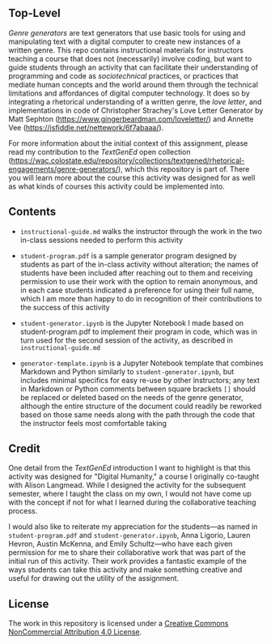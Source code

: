## Top-Level
*Genre generators* are text generators that use basic tools for using and manipulating text with a digital computer to create new instances of a written genre. This repo contains instructional materials for instructors teaching a course that does not (necessarily) involve coding, but want to guide students through an activity that can facilitate their understanding of programming and code as *sociotechnical* practices, or practices that mediate human concepts and the world around them through the technical limitations and affordances of digital computer technology. It does so by integrating a rhetorical understanding of a written genre, the *love letter*, and implementations in code of Christopher Strachey's Love Letter Generator by Matt Sephton (https://www.gingerbeardman.com/loveletter/) and Annette Vee (https://jsfiddle.net/nettework/6f7abaaa/).

For more information about the initial context of this assignment, please read my contribution to the *TextGenEd* open collection (https://wac.colostate.edu/repository/collections/textgened/rhetorical-engagements/genre-generators/), which this repository is part of. There you will learn more about the course this activity was designed for as well as what kinds of courses this activity could be implemented into.

## Contents
* `instructional-guide.md` walks the instructor through the work in the two in-class sessions needed to perform this activity

* `student-program.pdf` is a sample generator program designed by students as part of the in-class activity without alteration; the names of students have been included after reaching out to them and receiving permission to use their work with the option to remain anonymous, and in each case students indicated a preference for using their full name, which I am more than happy to do in recognition of their contributions to the success of this activity

* `student-generator.ipynb` is the Jupyter Notebook I made based on student-program.pdf to implement their program in code, which was in turn used for the second session of the activity, as described in `instructional-guide.md`

* `generator-template.ipynb` is a Jupyter Notebook template that combines Markdown and Python similarly to `student-generator.ipynb`, but includes minimal specifics for easy re-use by other instructors; any text in Markdown or Python comments between square brackets `[]` should be replaced or deleted based on the needs of the genre generator, although the entire structure of the document could readily be reworked based on those same needs along with the path through the code that the instructor feels most comfortable taking

## Credit
One detail from the *TextGenEd* introduction I want to highlight is that this activity was designed for "Digital Humanity," a course I originally co-taught with Alison Langmead. While I designed the activity for the subsequent semester, where I taught the class on my own, I would not have come up with the concept if not for what I learned during the collaborative teaching process.

I would also like to reiterate my appreciation for the students—as named in `student-program.pdf` and `student-generator.ipynb`, Anna Ligorio, Lauren Hevron, Austin McKenna, and Emily Schultz—who have each given permission for me to share their collaborative work that was part of the initial run of this activity. Their work provides a fantastic example of the ways students can take this activity and make something creative and useful for drawing out the utility of the assignment.

## License
The work in this repository is licensed under a <a rel="license" href="https://creativecommons.org/licenses/by-nc/4.0/">Creative Commons NonCommercial Attribution 4.0 License</a>.